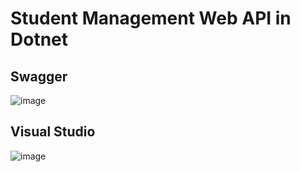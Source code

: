 # Student Management Web API in Dotnet

## Swagger
![image](https://github.com/satyapsr13/StudentManagement_API_Dotnet/assets/73766765/eba2f83a-0969-4859-9830-fba17ebe354a)

## Visual Studio
![image](https://github.com/satyapsr13/StudentManagement_API_Dotnet/assets/73766765/9d4982bd-8c71-4e10-8ae7-f231de3e8245)
